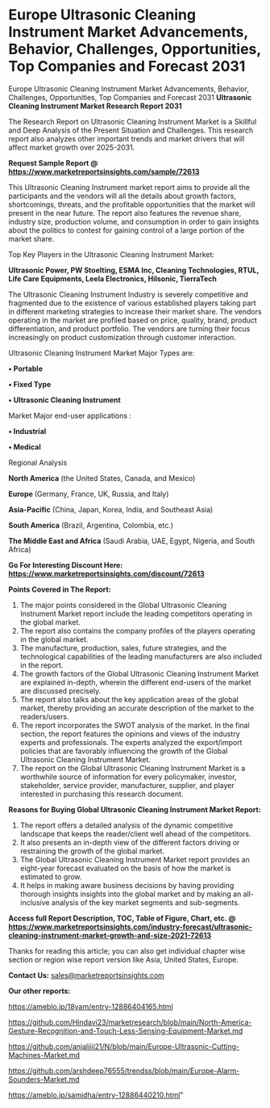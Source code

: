 # Europe Ultrasonic Cleaning Instrument Market Advancements, Behavior, Challenges, Opportunities, Top Companies and Forecast 2031
Europe Ultrasonic Cleaning Instrument Market Advancements, Behavior, Challenges, Opportunities, Top Companies and Forecast 2031
<strong>Ultrasonic Cleaning Instrument Market Research Report 2031</strong>

The Research Report on Ultrasonic Cleaning Instrument Market is a Skillful and Deep Analysis of the Present Situation and Challenges. This research report also analyzes other important trends and market drivers that will affect market growth over 2025-2031.

<strong>Request Sample Report @ <a href=https://www.marketreportsinsights.com/sample/72613>https://www.marketreportsinsights.com/sample/72613</a></strong>

This Ultrasonic Cleaning Instrument market report aims to provide all the participants and the vendors will all the details about growth factors, shortcomings, threats, and the profitable opportunities that the market will present in the near future. The report also features the revenue share, industry size, production volume, and consumption in order to gain insights about the politics to contest for gaining control of a large portion of the market share.

Top Key Players in the Ultrasonic Cleaning Instrument Market:

<strong>Ultrasonic Power, PW Stoelting, ESMA Inc, Cleaning Technologies, RTUL, Life Care Equipments, Leela Electronics, Hilsonic, TierraTech</strong>

The Ultrasonic Cleaning Instrument Industry is severely competitive and fragmented due to the existence of various established players taking part in different marketing strategies to increase their market share. The vendors operating in the market are profiled based on price, quality, brand, product differentiation, and product portfolio. The vendors are turning their focus increasingly on product customization through customer interaction.

Ultrasonic Cleaning Instrument Market Major Types are:

<strong>• Portable

• Fixed Type

• Ultrasonic Cleaning Instrument</strong>

Market Major end-user applications :

<strong>• Industrial

• Medical</strong>

Regional Analysis

</u><strong><b>North America</b></strong> (the United States, Canada, and Mexico)

<strong><b>Europe </b></strong>(Germany, France, UK, Russia, and Italy)

<strong><b>Asia-Pacific</b></strong> (China, Japan, Korea, India, and Southeast Asia)

<strong><b>South America</b></strong> (Brazil, Argentina, Colombia, etc.)

<strong><b>The Middle East and Africa</b></strong> (Saudi Arabia, UAE, Egypt, Nigeria, and South Africa)

<strong>Go For Interesting Discount Here: <a href=https://www.marketreportsinsights.com/discount/72613>https://www.marketreportsinsights.com/discount/72613</a></strong>

<strong>Points Covered in The Report:</strong>
<ol>
  <li>The major points considered in the Global Ultrasonic Cleaning Instrument Market report include the leading competitors operating in the global market.</li>
  <li>The report also contains the company profiles of the players operating in the global market.</li>
  <li>The manufacture, production, sales, future strategies, and the technological capabilities of the leading manufacturers are also included in the report.</li>
  <li>The growth factors of the Global Ultrasonic Cleaning Instrument Market are explained in-depth, wherein the different end-users of the market are discussed precisely.</li>
  <li>The report also talks about the key application areas of the global market, thereby providing an accurate description of the market to the readers/users.</li>
  <li>The report incorporates the SWOT analysis of the market. In the final section, the report features the opinions and views of the industry experts and professionals. The experts analyzed the export/import policies that are favorably influencing the growth of the Global Ultrasonic Cleaning Instrument Market.</li>
  <li>The report on the Global Ultrasonic Cleaning Instrument Market is a worthwhile source of information for every policymaker, investor, stakeholder, service provider, manufacturer, supplier, and player interested in purchasing this research document.</li>
</ol>
<strong>Reasons for Buying Global Ultrasonic Cleaning Instrument Market Report:</strong>

<ol>
  <li>The report offers a detailed analysis of the dynamic competitive landscape that keeps the reader/client well ahead of the competitors.</li>
  <li>It also presents an in-depth view of the different factors driving or restraining the growth of the global market.</li>
  <li>The Global Ultrasonic Cleaning Instrument Market report provides an eight-year forecast evaluated on the basis of how the market is estimated to grow.</li>
  <li>It helps in making aware business decisions by having providing thorough insights insights into the global market and by making an all-inclusive analysis of the key market segments and sub-segments.</li>
</ol>
<strong>Access full Report Description, TOC, Table of Figure, Chart, etc. @ <a href=https://www.marketreportsinsights.com/industry-forecast/ultrasonic-cleaning-instrument-market-growth-and-size-2021-72613>https://www.marketreportsinsights.com/industry-forecast/ultrasonic-cleaning-instrument-market-growth-and-size-2021-72613</a></strong>


Thanks for reading this article; you can also get individual chapter wise section or region wise report version like Asia, United States, Europe.

<strong>Contact Us:</strong>
sales@marketreportsinsights.com

<strong>Our other reports:</strong>

<a href=https://ameblo.jp/18yam/entry-12886404165.html>https://ameblo.jp/18yam/entry-12886404165.html</a>

<a href=https://github.com/Hindavi23/marketresearch/blob/main/North-America-Gesture-Recognition-and-Touch-Less-Sensing-Equipment-Market.md>https://github.com/Hindavi23/marketresearch/blob/main/North-America-Gesture-Recognition-and-Touch-Less-Sensing-Equipment-Market.md</a>

<a href=https://github.com/anjaliiii21/N/blob/main/Europe-Ultrasonic-Cutting-Machines-Market.md>https://github.com/anjaliiii21/N/blob/main/Europe-Ultrasonic-Cutting-Machines-Market.md</a>

<a href=https://github.com/arshdeep76555/trendss/blob/main/Europe-Alarm-Sounders-Market.md>https://github.com/arshdeep76555/trendss/blob/main/Europe-Alarm-Sounders-Market.md</a>

<a href=https://ameblo.jp/samidha/entry-12886440210.html>https://ameblo.jp/samidha/entry-12886440210.html</a>"

